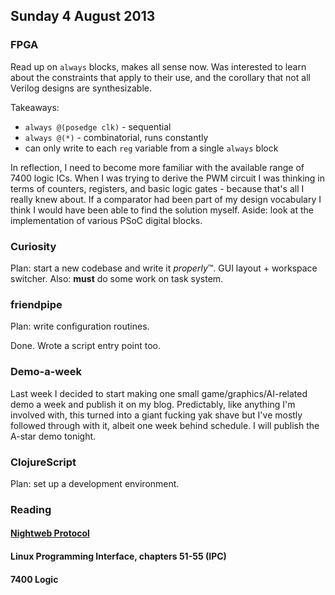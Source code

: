 ## Sunday 4 August 2013

### FPGA

Read up on `always` blocks, makes all sense now. Was interested to learn about the constraints that apply to their use, and the corollary that not all Verilog designs are synthesizable.

Takeaways:

  * `always @(posedge clk)` - sequential
  * `always @(*)` - combinatorial, runs constantly
  * can only write to each `reg` variable from a single `always` block

In reflection, I need to become more familiar with the available range of 7400 logic ICs. When I was trying to derive the PWM circuit I was thinking in terms of counters, registers, and basic logic gates - because that's all I really knew about. If a comparator had been part of my design vocabulary I think I would have been able to find the solution myself. Aside: look at the implementation of various PSoC digital blocks.

### Curiosity

Plan: start a new codebase and write it _properly_&trade;. GUI layout + workspace switcher. Also: __must__ do some work on task system.

### friendpipe

Plan: write configuration routines.

Done. Wrote a script entry point too.

### Demo-a-week

Last week I decided to start making one small game/graphics/AI-related demo a week and publish it on my blog. Predictably, like anything I'm involved with, this turned into a giant fucking yak shave but I've mostly followed through with it, albeit one week behind schedule. I will publish the A-star demo tonight.

### ClojureScript

Plan: set up a development environment.

### Reading

#### [Nightweb Protocol](https://nightweb.net/protocol.html)

#### Linux Programming Interface, chapters 51-55 (IPC)

#### 7400 Logic
